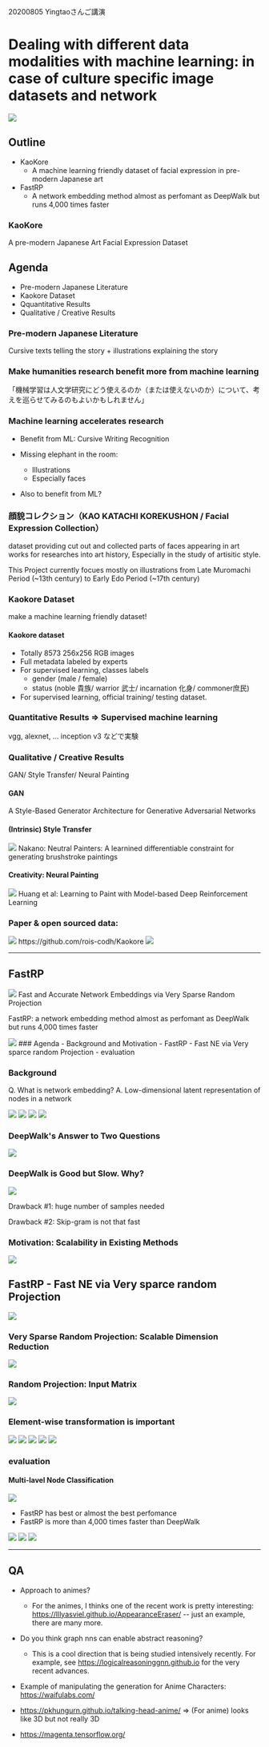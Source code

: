 20200805 Yingtaoさんご講演
# Dealing with different data modalities with machine learning: in case of culture specific image datasets and network
<img src="./image_yingtao/20200805125715.png">

## Outline
- KaoKore
    - A machine learning friendly dataset of facial expression in pre-modern Japanese art
- FastRP
    - A network embedding method almost as perfomant as DeepWalk but runs 4,000 times faster

### KaoKore
A pre-modern Japanese Art Facial Expression Dataset

## Agenda
- Pre-modern Japanese Literature
- Kaokore Dataset
- Qquantitative Results
- Qualitative / Creative Results

### Pre-modern Japanese Literature
Cursive texts telling the story + illustrations explaining the story

### Make humanities research benefit more from machine learning
「機械学習は人文学研究にどう使えるのか（または使えないのか）について、考えを巡らせてみるのもよいかもしれません」

### Machine learning accelerates research
- Benefit from ML: Cursive Writing Recognition

- Missing elephant in the room:
    - Illustrations
    - Especially faces

- Also to benefit from ML?

### 顔貌コレクション（KAO KATACHI KOREKUSHON / Facial Expression Collection）
dataset providing cut out and collected parts of faces appearing in art works for researches into art history, Especially in the study of artisitic style.

This Project currently focues mostly on illustrations from Late Muromachi Period (~13th century) to Early Edo Period (~17th century)

### Kaokore Dataset
make a machine learning friendly dataset!

#### Kaokore dataset
- Totally 8573 256x256 RGB images
- Full metadata labeled by experts
- For supervised learning, classes labels
    - gender (male / female)
    - status (noble 貴族/ warrior 武士/ incarnation 化身/ commoner庶民)
- For supervised learning, official training/ testing dataset.

### Quantitative Results => Supervised machine learning
vgg, alexnet, ... inception v3 などで実験

### Qualitative / Creative Results
GAN/ Style Transfer/ Neural Painting

#### GAN
A Style-Based Generator Architecture for Generative Adversarial Networks

#### (Intrinsic) Style Transfer
<img src="./image_yingtao/20200805132312.png">
Nakano: Neutral Painters: A learnined differentiable constraint for generating brushstroke paintings

#### Creativity: Neural Painting

<img src="./image_yingtao/20200805132651.png">
Huang et al: Learning to Paint with Model-based Deep Reinforcement Learning

### Paper & open sourced data:
<img src="./image_yingtao/20200805225124.png">
https://github.com/rois-codh/Kaokore

<img src="./image_yingtao/20200805225139.png">

----

## FastRP
<img src="./image_yingtao/20200805225150.png">
Fast and Accurate Network Embeddings via Very Sparse Random Projection

FastRP: a network embedding method almost as perfomant as DeepWalk but runs 4,000 times faster

<img src="./image_yingtao/20200805225159.png">
### Agenda
- Background and Motivation
- FastRP - Fast NE via Very sparce random Projection
- evaluation

### Background 
Q. What is network embedding?
A. Low-dimensional latent representation of nodes in a network

<img src="./image_yingtao/20200805225208.png">

<img src="./image_yingtao/20200805225217.png">

<img src="./image_yingtao/20200805225226.png">

<img src="./image_yingtao/20200805225300.png">

### DeepWalk's Answer to Two Questions

<img src="./image_yingtao/20200805225310.png">

### DeepWalk is Good but Slow. Why?

<img src="./image_yingtao/20200805225317.png">

Drawback #1: huge number of samples needed

Drawback #2: Skip-gram is not that fast

### Motivation: Scalability in Existing Methods

<img src="./image_yingtao/20200805225326.png">

## FastRP - Fast NE via Very sparce random Projection

<img src="./image_yingtao/20200805225335.png">

### Very Sparse Random Projection: Scalable Dimension Reduction

<img src="./image_yingtao/20200805225344.png">

### Random Projection: Input Matrix

<img src="./image_yingtao/20200805225352.png">

### Element-wise transformation is important

<img src="./image_yingtao/20200805225401.png">

<img src="./image_yingtao/20200805225408.png">

<img src="./image_yingtao/20200805225415.png">

<img src="./image_yingtao/20200805225421.png">

<img src="./image_yingtao/20200805225428.png">

### evaluation
#### Multi-lavel Node Classification

<img src="./image_yingtao/20200805225435.png">

- FastRP has best or almost the best perfomance
- FastRP is more than 4,000 times faster than DeepWalk

<img src="./image_yingtao/20200805225442.png">

<img src="./image_yingtao/20200805225452.png">

<img src="./image_yingtao/20200805225500.png">

---
## QA

- Approach to animes?
    - For the animes, I thinks one of the recent work is pretty interesting: https://lllyasviel.github.io/AppearanceEraser/ -- just an example, there are many more.

- Do you think graph nns can enable abstract reasoning?
    - This is a cool direction that is being studied intensively recently. For example, see  https://logicalreasoninggnn.github.io for the very recent advances.

- Example of manipulating the generation for Anime Characters: https://waifulabs.com/

- https://pkhungurn.github.io/talking-head-anime/ => (For anime) looks like 3D but not really 3D

- https://magenta.tensorflow.org/

